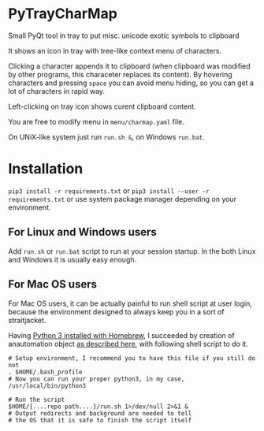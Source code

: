 PyTrayCharMap
=============

Small PyQt tool in tray to put misc. unicode exotic symbols to clipboard

It shows an icon in tray with tree-like context menu of characters.

Clicking a character appends it to clipboard (when clipboard was modified
by other programs, this characeter replaces its content). By hovering
characters and pressing `space` you can avoid menu hiding, so you
can get a lot of characters in rapid way.

Left-clicking on tray icon shows curent clipboard content.

You are free to modify menu in `menu/charmap.yaml` file.

On UNiX-like system just run `run.sh &`, on Windows `run.bat`.

Installation
============

`pip3 install -r requirements.txt` or `pip3 install --user -r requirements.txt`
or use system package manager depending on your environment.

For Linux and Windows users
---------------------------

Add `run.sh` or `run.bat` script to run at your session startup. In the both Linux and
Windows it is usually easy enough.

For Mac OS users
----------------

For Mac OS users, it can be actually painful to run shell script at user login,
because the environment designed to always keep you in a sort of straitjacket.

Having [Python 3 installed with Homebrew](https://formulae.brew.sh/formula/python@3.9),
I succeeded by creation of anautomation object
[as described here](https://stackoverflow.com/a/6445525/539470),
with following shell script to do it.

```
# Setup environment, I recommend you to have this file if you still do not
. $HOME/.bash_profile
# Now you can run your proper python3, in my case, /usr/local/bin/python3

# Run the script
$HOME/{....repo path....}/run.sh 1>/dev/null 2>&1 &
# Output redirects and background are needed to tell
# the OS that it is safe to finish the script itself
```
